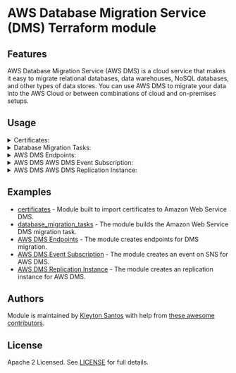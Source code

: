 # AWS Database Migration Service (DMS) Terraform module

## Features

AWS Database Migration Service (AWS DMS) is a cloud service that makes it easy to migrate relational databases, data warehouses, NoSQL databases, and other types of data stores. You can use AWS DMS to migrate your data into the AWS Cloud or between combinations of cloud and on-premises setups.

## Usage

<details>
  <summary>Certificates:</summary>

```hcl
module "certificates" {
  source = "../../modules/certificates/"

  create = true

  certificate_id  = "name"
  certificate_pem = file("path_pem_file")

  tags = var.tags
}
```
</details>

<details>
  <summary>Database Migration Tasks:</summary>

```hcl
module "migration_tasks" {
  source = "github.com/kleytonhsantos/terraform-aws-dms//modules/database_migration_tasks?ref=v1.0.1"
pef
  create = true

  cdc_start_time            = "timestamp"
  migration_type            = "full-load-and-cdc"
  replication_task_id       = "replication-1.example.com"
  replication_instance_arn  = "arn:aws:dms:us-east-1:123456789123:task:3QK6K5UPDEVILBQRLCXGJA5X5QN2O64SXYZ3TYS"
  source_endpoint_arn       = "arn:aws:dms:us-east-1:123456789123:endpoint:TREFHUQW63TJQQYQI7JJLFS5SZOF6LUH4E6J55Q"
  target_endpoint_arn       = "arn:aws:dms:us-east-1:123456789123:endpoint:TREFHUQW63TJQQYQI7JJLFS5SZOF6LUH4E6T66E"
  table_mappings            = file("./config/table_mappings.json")
  replication_task_settings = file("./config/replication_task_settings.json")

  tags = var.tags
}
```
</details>

<details>
  <summary>AWS DMS Endpoints:</summary>

```hcl
module "source_endpoint" {
  source = "github.com/kleytonhsantos/terraform-aws-dms//modules/endpoints?ref=v1.0.1"

  create = true

  endpoint_id                 = "replication-1.example.com"
  engine_name                 = "mysql"
  server_name                 = "database01.example.com"
  port                        = 3306
  username                    = root
  password                    = "root123"
  database_name               = "database_example"
  extra_connection_attributes = file("./config/extra_connection_attributes.json")

  tags = var.tags
}

module "target_endpoint" {
  source = "github.com/kleytonhsantos/terraform-aws-dms//modules/endpoints?ref=v1.0.1"

  create = true

  endpoint_id   = "replication-1.example.com"
  engine_name   = "s3"
  endpoint_type = "target"

  s3_settings = [{
    bucket_name             = s3.example.com"
    compression_type        = "GZIP"
  }]

  /* Examples
  mongodb_settings = [{
    auth_source = "mongo-test.example.com"
  }]

  kinesis_settings = [{
    message_format = "json-unformatted"
  }]

  kafka_settings = [{
    broker_name = "ec2-12-345-678-901.compute-1.amazonaws.com:2345,ec2-12-345-678-901.compute-1.amazonaws.com:9876"
  }]

  elasticsearch_settings = [{
    endpoint_uri = "test.elastsearch.example.com"
    service_access_role_arn = "arn:aws:iam::123456789012:role/aws-service-role/es.amazonaws.com/AWSServiceRoleForAmazonElasticsearchService"
  }]
  */

  tags = var.tags
}
```
</details>

<details>
  <summary>AWS DMS AWS DMS Event Subscription:</summary>

```hcl
module "event_subscription" {
 source = "github.com/kleytonhsantos/terraform-aws-dms//modules/event_subscription?ref=v1.0.1"

  create = true

  name             = "example1"
  sns_topic_arn    = arn:aws:sns:us-east-1:123456789012:dms
  source_type      = "replication-instance"
  source_ids       = [example01]
  event_categories = ["creation", "failure"]

  tags = var.tags
}
```
</details>

<details>
  <summary>AWS DMS AWS DMS Replication Instance:</summary>

```hcl
module "replication_instances" {
  source = "github.com/kleytonhsantos/terraform-aws-dms//modules/replication_instances?ref=v1.0.1"

  create = true

  replication_instance_id     = "name"
  vpc_security_group_ids      = "vpc-00b000f00"
  replication_subnet_group_id = "test_replication"
  availability_zone           = "us-east-1a"

  tags = var.tags
}
```
</details>

## Examples

- [certificates](https://github.com/kleytonhsantos/terraform-aws-dms/tree/main/examples/certificates) - Module built to import certificates to Amazon Web Service DMS.
- [database_migration_tasks](https://github.com/kleytonhsantos/terraform-aws-dms/tree/main/examples/database_migration_tasks) - The module builds the Amazon Web Service DMS migration task.
- [AWS DMS Endpoints](https://github.com/kleytonhsantos/terraform-aws-dms/tree/main/examples/endpoints) - The module creates endpoints for DMS migration.
- [AWS DMS Event Subscription](https://github.com/kleytonhsantos/terraform-aws-dms/tree/main/examples/event_subscription) - The module creates an event on SNS for AWS DMS.
- [AWS DMS Replication Instance](https://github.com/kleytonhsantos/terraform-aws-dms/tree/main/examples/replication_instances) - The module creates an replication instance for AWS DMS.

## Authors

Module is maintained by [Kleyton Santos](https://github.com/kleytonhsantos) with help from [these awesome contributors](https://github.com/kleytonhsantos/terraform-aws-dms/graphs/contributors).

## License

Apache 2 Licensed. See [LICENSE](https://github.com/kleytonhsantos/terraform-aws-dms/LICENSE) for full details.
